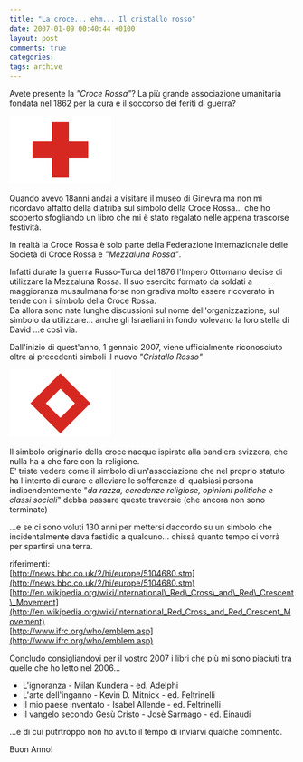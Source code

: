 ```yaml
---
title: "La croce... ehm... Il cristallo rosso"
date: 2007-01-09 00:40:44 +0100
layout: post
comments: true
categories:
tags: archive
---
```


Avete presente la _"Croce Rossa"_? La più grande associazione umanitaria fondata nel 1862 per la cura e il soccorso dei feriti di guerra?  

![Simbolo Croce Rossa](/assets/images/posts_2007_01_red_cross.png)

Quando avevo 18anni andai a visitare il museo di Ginevra ma non mi ricordavo affatto della diatriba sul simbolo della Croce Rossa... che ho scoperto sfogliando un libro che mi è stato regalato nelle appena trascorse festività.

In realtà la Croce Rossa è solo parte della Federazione Internazionale delle Società di Croce Rossa e _"Mezzaluna Rossa"_.

Infatti durate la guerra Russo-Turca del 1876 l'Impero Ottomano decise di utilizzare la Mezzaluna Rossa. Il suo esercito formato da soldati a maggioranza mussulmana forse non gradiva molto essere ricoverato in tende con il simbolo della Croce Rossa.  
Da allora sono nate lunghe discussioni sul nome dell'organizzazione, sul simbolo da utilizzare... anche gli Israeliani in fondo volevano la loro stella di David ...e così via.

Dall'inizio di quest'anno, 1 gennaio 2007, viene ufficialmente riconosciuto oltre ai precedenti simboli il nuovo _"Cristallo Rosso"_

![Immagine Cristallo Rosso](/assets/images/posts_2007_01_red_crystal.png)

Il simbolo originario della croce nacque ispirato alla bandiera svizzera, che nulla ha a che fare con la religione.  
E' triste vedere come il simbolo di un'associazione che nel proprio statuto ha l'intento di curare e alleviare le sofferenze di qualsiasi persona indipendentemente "_da razza, ceredenze religiose, opinioni politiche e classi sociali_" debba passare queste traversie (che ancora non sono terminate)

...e se ci sono voluti 130 anni per mettersi daccordo su un simbolo che incidentalmente dava fastidio a qualcuno... chissà quanto tempo ci vorrà per spartirsi una terra.

riferimenti:  
[http://news.bbc.co.uk/2/hi/europe/5104680.stm](http://news.bbc.co.uk/2/hi/europe/5104680.stm)  
[http://en.wikipedia.org/wiki/International\_Red\_Cross\_and\_Red\_Crescent\_Movement](http://en.wikipedia.org/wiki/International_Red_Cross_and_Red_Crescent_Movement)  
[http://www.ifrc.org/who/emblem.asp](http://www.ifrc.org/who/emblem.asp)

Concludo consigliandovi per il vostro 2007 i libri che più mi sono piaciuti tra quelle che ho letto nel 2006...

- L'ignoranza - Milan Kundera - ed. Adelphi
- L'arte dell'inganno - Kevin D. Mitnick - ed. Feltrinelli
- Il mio paese inventato - Isabel Allende - ed. Feltrinelli
- Il vangelo secondo Gesù Cristo - Josè Sarmago - ed. Einaudi

 ...e di cui putrtroppo non ho avuto il tempo di inviarvi qualche commento.

 Buon Anno!
